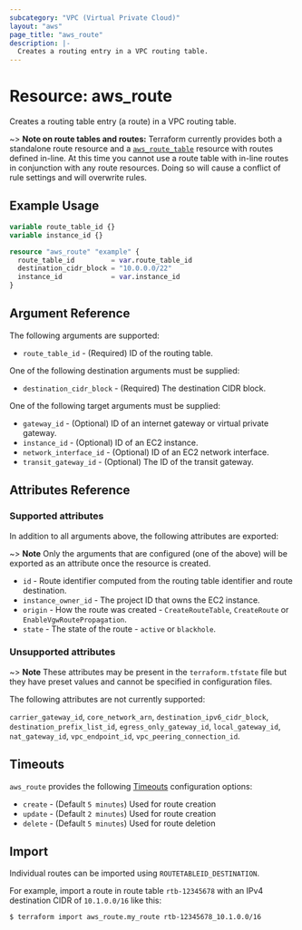 ```yaml
---
subcategory: "VPC (Virtual Private Cloud)"
layout: "aws"
page_title: "aws_route"
description: |-
  Creates a routing entry in a VPC routing table.
---
```


# Resource: aws_route

Creates a routing table entry (a route) in a VPC routing table.

~> **Note on route tables and routes:** Terraform currently provides both a standalone route resource and a [`aws_route_table`][tf-route-table] resource with routes defined in-line. At this time you cannot use a route table with in-line routes in conjunction with any route resources. Doing so will cause a conflict of rule settings and will overwrite rules.

## Example Usage

```terraform
variable route_table_id {}
variable instance_id {}

resource "aws_route" "example" {
  route_table_id         = var.route_table_id
  destination_cidr_block = "10.0.0.0/22"
  instance_id            = var.instance_id
}
```

## Argument Reference

The following arguments are supported:

* `route_table_id` - (Required) ID of the routing table.

One of the following destination arguments must be supplied:

* `destination_cidr_block` - (Required) The destination CIDR block.

One of the following target arguments must be supplied:

* `gateway_id` - (Optional) ID of an internet gateway or virtual private gateway.
* `instance_id` - (Optional) ID of an EC2 instance.
* `network_interface_id` - (Optional) ID of an EC2 network interface.
* `transit_gateway_id` - (Optional) The ID of the transit gateway.

## Attributes Reference

### Supported attributes

In addition to all arguments above, the following attributes are exported:

~> **Note** Only the arguments that are configured (one of the above) will be exported as an attribute once the resource is created.

* `id` - Route identifier computed from the routing table identifier and route destination.
* `instance_owner_id` - The project ID that owns the EC2 instance.
* `origin` - How the route was created - `CreateRouteTable`, `CreateRoute` or `EnableVgwRoutePropagation`.
* `state` - The state of the route - `active` or `blackhole`.

### Unsupported attributes

~> **Note** These attributes may be present in the `terraform.tfstate` file but they have preset values and cannot be specified in configuration files.

The following attributes are not currently supported:

`carrier_gateway_id`, `core_network_arn`, `destination_ipv6_cidr_block`, `destination_prefix_list_id`, `egress_only_gateway_id`, `local_gateway_id`, `nat_gateway_id`, `vpc_endpoint_id`, `vpc_peering_connection_id`.

## Timeouts

`aws_route` provides the following [Timeouts](https://www.terraform.io/docs/configuration/blocks/resources/syntax.html#operation-timeouts) configuration options:

- `create` - (Default `5 minutes`) Used for route creation
- `update` - (Default `2 minutes`) Used for route creation
- `delete` - (Default `5 minutes`) Used for route deletion

## Import

Individual routes can be imported using `ROUTETABLEID_DESTINATION`.

For example, import a route in route table `rtb-12345678` with an IPv4 destination CIDR of `10.1.0.0/16` like this:

```console
$ terraform import aws_route.my_route rtb-12345678_10.1.0.0/16
```

[tf-route-table]: route_table.html

